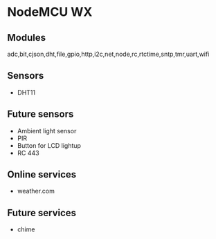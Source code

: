 # NodeMCU WX

## Modules

adc,bit,cjson,dht,file,gpio,http,i2c,net,node,rc,rtctime,sntp,tmr,uart,wifi

## Sensors

* DHT11

## Future sensors

* Ambient light sensor
* PIR
* Button for LCD lightup
* RC 443

## Online services

* weather.com

## Future services

* chime

